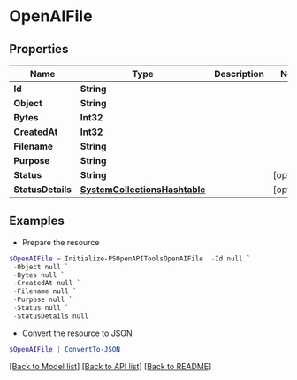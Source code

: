 # OpenAIFile
## Properties

Name | Type | Description | Notes
------------ | ------------- | ------------- | -------------
**Id** | **String** |  | 
**Object** | **String** |  | 
**Bytes** | **Int32** |  | 
**CreatedAt** | **Int32** |  | 
**Filename** | **String** |  | 
**Purpose** | **String** |  | 
**Status** | **String** |  | [optional] 
**StatusDetails** | [**SystemCollectionsHashtable**](.md) |  | [optional] 

## Examples

- Prepare the resource
```powershell
$OpenAIFile = Initialize-PSOpenAPIToolsOpenAIFile  -Id null `
 -Object null `
 -Bytes null `
 -CreatedAt null `
 -Filename null `
 -Purpose null `
 -Status null `
 -StatusDetails null
```

- Convert the resource to JSON
```powershell
$OpenAIFile | ConvertTo-JSON
```

[[Back to Model list]](../README.md#documentation-for-models) [[Back to API list]](../README.md#documentation-for-api-endpoints) [[Back to README]](../README.md)

